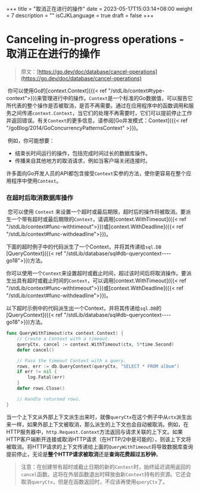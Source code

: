 +++
title = "取消正在进行的操作"
date = 2023-05-17T15:03:14+08:00
weight = 7
description = ""
isCJKLanguage = true
draft = false
+++
# Canceling in-progress operations - 取消正在进行的操作

> 原文：[https://go.dev/doc/database/cancel-operations](https://go.dev/doc/database/cancel-operations)

​	你可以使用Go的[context.Context]({{< ref "/stdLib/context#type-context">}})来管理进行中的操作。`Context`是一个标准的Go数据值，可以报告它所代表的整个操作是否被取消，是否不再需要。通过在应用程序中的函数调用和服务之间传递`context.Context`，当它们的处理不再需要时，它们可以提前停止工作并返回错误。有关`Context`的更多信息，请参阅[Go并发模式：Context]({{< ref "/goBlog/2014/GoConcurrencyPatternsContext" >}})。

​	例如，你可能想要：

- 结束长时间运行的操作，包括完成时间过长的数据库操作。
- 传播来自其他地方的取消请求，例如当客户端关闭连接时。 

​	许多面向Go开发人员的API都包含接受`Context`实参的方法，使你更容易在整个应用程序中使用`Context`。

### 在超时后取消数据库操作

​	您可以使用 `Context` 来设置一个超时或最后期限，超时后的操作将被取消。要派生一个带有超时或最后期限的`Context`，请调用[context.WithTimeout]({{< ref "/stdLib/context#func-withtimeout">}})或[context.WithDeadline]({{< ref "/stdLib/context#func-withdeadline">}})。

​	下面的超时例子中的代码派生了一个Context，并将其传递给`sql.DB` [QueryContext]({{< ref "/stdLib/database/sql#db-querycontext----go18">}})方法。

​	你可以使用一个`Context`来设置超时或截止时间，超过该时间后将取消操作。要派生出具有超时或截止时间的`Context`，可以调用[context.WithTimeout]({{< ref "/stdLib/context#func-withtimeout">}})或[context.WithDeadline]({{< ref "/stdLib/context#func-withdeadline">}})。

​	以下超时示例中的代码派生出一个Context，并将其传递给`sql.DB`的[QueryContext]({{< ref "/stdLib/database/sql#db-querycontext----go18">}})方法。

```go 
func QueryWithTimeout(ctx context.Context) {
    // Create a Context with a timeout.
    queryCtx, cancel := context.WithTimeout(ctx, 5*time.Second)
    defer cancel()

    // Pass the timeout Context with a query.
    rows, err := db.QueryContext(queryCtx, "SELECT * FROM album")
    if err != nil {
        log.Fatal(err)
    }
    defer rows.Close()

    // Handle returned rows.
}
```

​	当一个上下文从外部上下文派生出来时，就像`queryCtx`在这个例子中从`ctx`派生出来一样，如果外部上下文被取消，那么派生的上下文也会自动被取消。例如，在HTTP服务器中，`http.Request.Context`方法返回与请求关联的上下文。如果HTTP客户端断开连接或取消HTTP请求（在HTTP/2中是可能的），则该上下文将被取消。将HTTP请求的上下文传递给上面的`QueryWithTimeout`将导致数据库查询提前停止，无论是**整个HTTP请求被取消**还是**查询花费超过五秒钟**。

> 注意：在创建带有超时或截止日期的新的`Context`时，始终延迟调用返回的`cancel`函数。这将在外层函数退出时释放由新`Context`持有的资源。它还会取消`queryCtx`，但是在函数返回时，不应该再使用`queryCtx`了。
